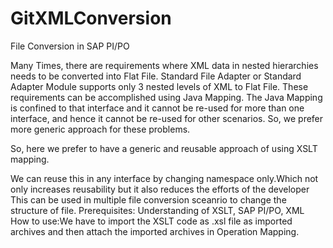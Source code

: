 # GitXMLConversion

File Conversion in SAP PI/PO

Many Times, there are requirements where XML data in nested hierarchies needs to be converted into Flat File. Standard File Adapter or Standard Adapter Module supports only 3 nested levels of XML to Flat File. These requirements can be accomplished using Java Mapping. The Java Mapping is confined to that interface and it cannot be re-used for more than one interface, and hence it cannot be re-used for other scenarios. So, we prefer more generic approach for these problems. 

So, here we prefer to have a generic and reusable approach of using XSLT mapping.

We can reuse this in any interface by changing namespace only.Which not only increases reusability but it also reduces the efforts of the developer
This can be used in multiple file conversion sceanrio to change the structure of file.
Prerequisites: Understanding of XSLT, SAP PI/PO, XML
How to use:We have to import the XSLT code as .xsl file as imported archives and then attach the imported archives in Operation Mapping.

